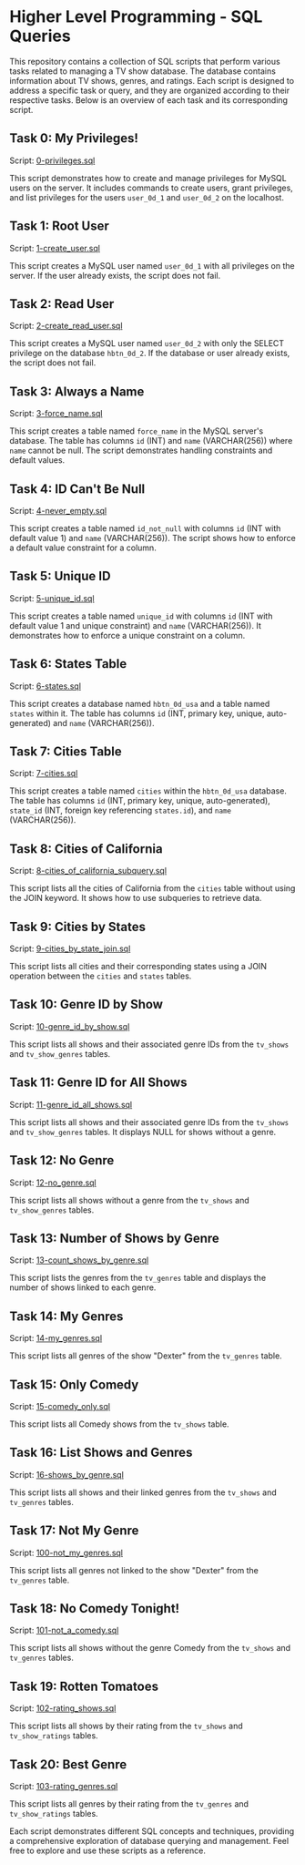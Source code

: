 # Higher Level Programming - SQL Queries

This repository contains a collection of SQL scripts that perform various tasks related to managing a TV show database. The database contains information about TV shows, genres, and ratings. Each script is designed to address a specific task or query, and they are organized according to their respective tasks. Below is an overview of each task and its corresponding script.

## Task 0: My Privileges!
Script: [0-privileges.sql](./scripts/0-privileges.sql)

This script demonstrates how to create and manage privileges for MySQL users on the server. It includes commands to create users, grant privileges, and list privileges for the users `user_0d_1` and `user_0d_2` on the localhost.

## Task 1: Root User
Script: [1-create_user.sql](./scripts/1-create_user.sql)

This script creates a MySQL user named `user_0d_1` with all privileges on the server. If the user already exists, the script does not fail.

## Task 2: Read User
Script: [2-create_read_user.sql](./scripts/2-create_read_user.sql)

This script creates a MySQL user named `user_0d_2` with only the SELECT privilege on the database `hbtn_0d_2`. If the database or user already exists, the script does not fail.

## Task 3: Always a Name
Script: [3-force_name.sql](./scripts/3-force_name.sql)

This script creates a table named `force_name` in the MySQL server's database. The table has columns `id` (INT) and `name` (VARCHAR(256)) where `name` cannot be null. The script demonstrates handling constraints and default values.

## Task 4: ID Can't Be Null
Script: [4-never_empty.sql](./scripts/4-never_empty.sql)

This script creates a table named `id_not_null` with columns `id` (INT with default value 1) and `name` (VARCHAR(256)). The script shows how to enforce a default value constraint for a column.

## Task 5: Unique ID
Script: [5-unique_id.sql](./scripts/5-unique_id.sql)

This script creates a table named `unique_id` with columns `id` (INT with default value 1 and unique constraint) and `name` (VARCHAR(256)). It demonstrates how to enforce a unique constraint on a column.

## Task 6: States Table
Script: [6-states.sql](./scripts/6-states.sql)

This script creates a database named `hbtn_0d_usa` and a table named `states` within it. The table has columns `id` (INT, primary key, unique, auto-generated) and `name` (VARCHAR(256)).

## Task 7: Cities Table
Script: [7-cities.sql](./scripts/7-cities.sql)

This script creates a table named `cities` within the `hbtn_0d_usa` database. The table has columns `id` (INT, primary key, unique, auto-generated), `state_id` (INT, foreign key referencing `states.id`), and `name` (VARCHAR(256)).

## Task 8: Cities of California
Script: [8-cities_of_california_subquery.sql](./scripts/8-cities_of_california_subquery.sql)

This script lists all the cities of California from the `cities` table without using the JOIN keyword. It shows how to use subqueries to retrieve data.

## Task 9: Cities by States
Script: [9-cities_by_state_join.sql](./scripts/9-cities_by_state_join.sql)

This script lists all cities and their corresponding states using a JOIN operation between the `cities` and `states` tables.

## Task 10: Genre ID by Show
Script: [10-genre_id_by_show.sql](./scripts/10-genre_id_by_show.sql)

This script lists all shows and their associated genre IDs from the `tv_shows` and `tv_show_genres` tables.

## Task 11: Genre ID for All Shows
Script: [11-genre_id_all_shows.sql](./scripts/11-genre_id_all_shows.sql)

This script lists all shows and their associated genre IDs from the `tv_shows` and `tv_show_genres` tables. It displays NULL for shows without a genre.

## Task 12: No Genre
Script: [12-no_genre.sql](./scripts/12-no_genre.sql)

This script lists all shows without a genre from the `tv_shows` and `tv_show_genres` tables.

## Task 13: Number of Shows by Genre
Script: [13-count_shows_by_genre.sql](./scripts/13-count_shows_by_genre.sql)

This script lists the genres from the `tv_genres` table and displays the number of shows linked to each genre.

## Task 14: My Genres
Script: [14-my_genres.sql](./scripts/14-my_genres.sql)

This script lists all genres of the show "Dexter" from the `tv_genres` table.

## Task 15: Only Comedy
Script: [15-comedy_only.sql](./scripts/15-comedy_only.sql)

This script lists all Comedy shows from the `tv_shows` table.

## Task 16: List Shows and Genres
Script: [16-shows_by_genre.sql](./scripts/16-shows_by_genre.sql)

This script lists all shows and their linked genres from the `tv_shows` and `tv_genres` tables.

## Task 17: Not My Genre
Script: [100-not_my_genres.sql](./scripts/100-not_my_genres.sql)

This script lists all genres not linked to the show "Dexter" from the `tv_genres` table.

## Task 18: No Comedy Tonight!
Script: [101-not_a_comedy.sql](./scripts/101-not_a_comedy.sql)

This script lists all shows without the genre Comedy from the `tv_shows` and `tv_genres` tables.

## Task 19: Rotten Tomatoes
Script: [102-rating_shows.sql](./scripts/102-rating_shows.sql)

This script lists all shows by their rating from the `tv_shows` and `tv_show_ratings` tables.

## Task 20: Best Genre
Script: [103-rating_genres.sql](./scripts/103-rating_genres.sql)

This script lists all genres by their rating from the `tv_genres` and `tv_show_ratings` tables.

Each script demonstrates different SQL concepts and techniques, providing a comprehensive exploration of database querying and management. Feel free to explore and use these scripts as a reference.

